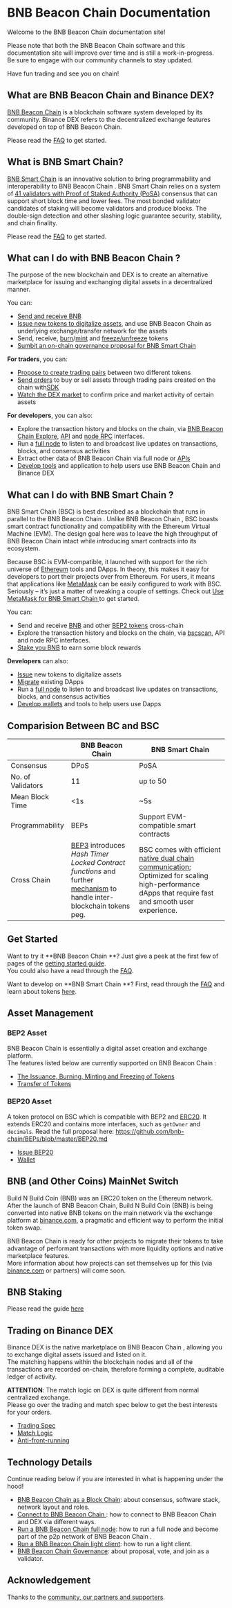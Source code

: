 # BNB Beacon Chain Documentation

Welcome to the BNB Beacon Chain documentation site!

Please note that both the BNB Beacon Chain software and this documentation site will improve over time and is still a work-in-progress.<br/>
Be sure to engage with our community channels to stay updated.

Have fun trading and see you on chain!

## What are BNB Beacon Chain and Binance DEX?

[BNB Beacon Chain](https://www.bnbchain.org) is a blockchain software system developed by its community.
Binance DEX refers to the decentralized exchange features developed on top of BNB Beacon Chain.

Please read the [FAQ](faq/faq.md) to get started.

## What is BNB Smart Chain?

[BNB Smart Chain](https://www.bnbchain.org/en/smartChain) is an innovative solution to bring programmability and interoperability to BNB Beacon Chain . BNB Smart Chain relies on a system of [41 validators with Proof of Staked Authority (PoSA)](https://https://github.com/bnb-chain/whitepaper/blob/master/WHITEPAPER.md) consensus that can support short block time and lower fees. The most bonded validator candidates of staking will become validators and produce blocks. The double-sign detection and other slashing logic guarantee security, stability, and chain finality.

Please read the [FAQ](../BSC-FAQs-general.md) to get started.


## What can I do with BNB Beacon Chain ?

The purpose of the new blockchain and DEX is to create an alternative marketplace for issuing and exchanging digital assets in a decentralized manner.

You can:

- [Send and receive BNB](transfer.md#web-wallet)
- [Issue new tokens to digitalize assets](https://community.binance.org/topic/2487), and use BNB Beacon Chain  as underlying exchange/transfer
network for the assets
- Send, receive, [burn](tokens.md#burn)/[mint](tokens.md#mint) and [freeze/unfreeze](tokens.md#freeze-unfreeze) tokens
- [Sumbit an on-chain governance proposal for BNB Smart Chain ](learn/bsc-gov.md)


**For traders**, you can:

- [Propose to create trading pairs](list_instruction.md) between two different tokens
- [Send orders](learn/trading-interface.md) to buy or sell assets through trading pairs created on the chain with[SDK](exchange-integration.md#sdks)
- [Watch the DEX market](develop/api-reference/dex-api/paths.md#apiv1markets) to confirm price and market activity of certain assets

**For developers**, you can also:

- Explore the transaction history and blocks on the chain, via [BNB Beacon Chain  Explore](https://explorer.binance.org), [API](develop/api-reference/dex-api/paths.md)
and [node RPC](develop/api-reference/node-rpc.md) interfaces.
- Run a [full node](fullnode.md) to listen to and broadcast live updates on transactions, blocks, and consensus activities
- Extract other data of BNB Beacon Chain  via full node or [APIs](develop/api-reference/dex-api/paths.md#apiv1markets)
- [Develop tools](exchange-integration.md#sdks) and application to help users use BNB Beacon Chain  and Binance DEX

## What can I do with BNB Smart Chain ?

BNB Smart Chain  (BSC) is best described as a blockchain that runs in parallel to the BNB Beacon Chain . Unlike BNB Beacon Chain , BSC boasts smart contract functionality and compatibility with the Ethereum Virtual Machine (EVM). The design goal here was to leave the high throughput of BNB Beacon Chain  intact while introducing smart contracts into its ecosystem.

Because BSC is EVM-compatible, it launched with support for the rich universe of [Ethereum](https://academy.binance.com/en/articles/what-is-ethereum) tools and DApps. In theory, this makes it easy for developers to port their projects over from Ethereum. For users, it means that applications like [MetaMask](../wallet/metamask.md) can be easily configured to work with BSC. Seriously – it’s just a matter of tweaking a couple of settings. Check out [Use MetaMask for BNB Smart Chain ](../wallet/metamask.md) to get started.

You can:

- Send and receive [BNB](https://docs.bnbchain.org/docs/binance#transfer-testnet-bnb-from-bsc-to-bc) and other [BEP2 tokens](https://docs.bnbchain.org/docs/binance#swap-testnet-bep2-token-to-its-bep20-equivalent) cross-chain
- Explore the transaction history and blocks on the chain, via [bscscan](https://bscscan.com), API
and node RPC interfaces.
- [Stake you BNB](../wallet/staking.md) to earn some block rewards

**Developers** can also:

- [Issue](../issue-BEP20.md) new tokens to digitalize assets
- [Migrate](https://github.com/bnb-chain/bsc-develop-ecosystem) existing DApps
- Run a [full node](fullnode.md) to listen to and broadcast live updates on transactions, blocks, and consensus activities
- [Develop wallets](../wallet/wallet_api.md) and tools to help users use Dapps

## Comparision Between BC and BSC

|                   | BNB Beacon Chain  | BNB Smart Chain                     |
| ----------------- | ------------- | -------------------------------------- |
| Consensus         | DPoS          | PoSA                                   |
| No. of Validators | 11            | up to 50                               |
| Mean Block Time   | <1s           | ~5s                                    |
| Programmability   | BEPs          | Support EVM-compatible smart contracts |
| Cross Chain       |[BEP3](https://github.com/bnb-chain/BEPs/blob/master/BEP3.md) introduces *Hash Timer Locked Contract functions* and further [mechanism](https://community.binance.org/topic/1892) to handle inter-blockchain tokens peg.    | BSC comes with efficient [native dual chain communication](../learn/cross-chain.md); Optimized for scaling high-performance dApps that require fast and smooth user experience.                    |

## Get Started

Want to try it **BNB Beacon Chain **? Just give a peek at the first few of pages of the [getting started guide](get-started.md).<br/>
You could also have a read through the [FAQ](faq/faq.md).

Want to develop on **BNB Smart Chain **? First, read through the [FAQ](../BSC-FAQs-general.md) and learn about tokens [here](../BEP20.md).

## Asset Management

### BEP2 Asset

BNB Beacon Chain  is essentially a digital asset creation and exchange platform.<br/>
The features listed below are currently supported on BNB Beacon Chain :

- [The Issuance, Burning, Minting and Freezing of Tokens](tokens.md)
- [Transfer of Tokens](transfer.md)

### BEP20 Asset

A token protocol on BSC which is compatible with BEP2 and [ERC20](https://eips.ethereum.org/EIPS/eip-20). It extends ERC20 and contains more interfaces, such as `getOwner` and `decimals`. Read the full proposal here: <https://github.com/bnb-chain/BEPs/blob/master/BEP20.md>

- [Issue BEP20](../issue-BEP20.md)
- [Wallet](../Wallet.md)

## BNB (and Other Coins) MainNet Switch

Build N Build Coin (BNB) was an ERC20 token on the Ethereum network. After the launch of BNB Beacon Chain, Build N Build Coin (BNB) is being converted into native BNB tokens on the main network via the exchange platform at [binance.com](https://www.binance.com), a pragmatic and efficient way to perform the initial token swap.

BNB Beacon Chain  is ready for other projects to migrate their tokens to take advantage of performant transactions with more liquidity options and native marketplace features.<br/>
More information about how projects can set themselves up for this (via [binance.com](https://www.binance.com) or partners) will come soon.

## BNB Staking

Please read the guide [here](../wallet/staking.md)

## Trading on Binance DEX

Binance DEX is the native marketplace on BNB Beacon Chain , allowing you to exchange digital assets issued and listed on it.<br/>
The matching happens within the blockchain nodes and all of the transactions are recorded on-chain, therefore forming a complete, auditable ledger of activity.

**ATTENTION**: The match logic on DEX is quite different from normal centralized exchange.<br/>
Please go over the trading and match spec below to get the best interests for your orders.

- [Trading Spec](trading-spec.md)
- [Match Logic](match.md)
- [Anti-front-running](anti-frontrun.md)

## Technology Details
Continue reading below if you are interested in what is happening under the hood!

- [BNB Beacon Chain  as a Block Chain](blockchain.md): about consensus, software stack, network layout and roles.
- [Connect to BNB Beacon Chain ](chain-access.md): how to connect to BNB Beacon Chain  and DEX via different ways.
- [Run a BNB Beacon Chain  full node](fullnode.md): how to run a full node and become part of the p2p network of BNB Beacon Chain .
- [Run a BNB Beacon Chain  light client](light-client.md): how to run a light client.
- [BNB Beacon Chain  Governance](governance.md): about proposal, vote, and join as a validator.

## Acknowledgement
Thanks to the [community, our partners and supporters](acknowledgement.md).
